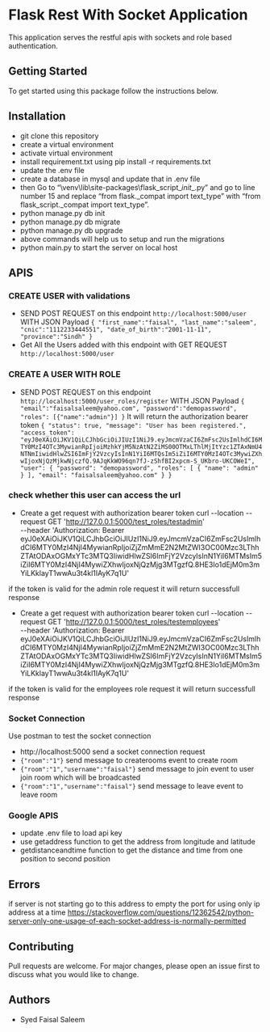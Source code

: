 # Flask Rest With Socket Application
This application serves the restful apis with sockets and role based authentication.
## Getting Started
To get started using this package follow the instructions below.

## Installation
 - git clone this repository
 - create a virtual environment
 - activate virtual environment
 - install requirement.txt using pip install -r requirements.txt
 - update the .env file
 - create a database in mysql and update that in .env file
 - then Go to “\venv\lib\site-packages\flask_script\__init__.py” and go to line number 15 and replace “from flask._compat import text_type” with “from flask_script._compat import text_type”.
  - python manage.py db init
  - python manage.py db migrate
  - python manage.py db upgrade
  - above commands will help us to setup and run the migrations
  - python main.py to start the server on local host

  ## APIS
  ### CREATE USER with validations
  - SEND POST REQUEST on this endpoint `http://localhost:5000/user` WITH JSON Payload
  `
  {
    "first_name":"faisal",
    "last_name":"saleem",
    "cnic":"1112233444551",
    "date_of_birth":"2001-11-11",
    "province":"Sindh"
}
`
- Get All the Users added with this endpoint with GET REQUEST `http://localhost:5000/user`

### CREATE A USER WITH ROLE
- SEND POST REQUEST on this endpoint `http://localhost:5000/user_roles/register` WITH JSON Payload
  `
{
    "email":"faisalsaleem@yahoo.com",
    "password":"demopassword",
    "roles": [{"name":"admin"}]
}
`
It will return the authorization bearer token
`{
    "status": true,
    "message": "User has been registered.",
    "access_token": "eyJ0eXAiOiJKV1QiLCJhbGciOiJIUzI1NiJ9.eyJmcmVzaCI6ZmFsc2UsImlhdCI6MTY0MzI4OTc3MywianRpIjoiMzhkYjM5NzAtN2ZiMS00OTMxLThlMjItYzc1ZTAxNmU4NTNmIiwidHlwZSI6ImFjY2VzcyIsInN1YiI6MTQsIm5iZiI6MTY0MzI4OTc3MywiZXhwIjoxNjQzMjkwNjczfQ.9AJqKkWO96qn7fJ-zShfBI2xpcm-S_UKbro-UKCOWeI",
    "user": {
        "password": "demopassword",
        "roles": [
            {
                "name": "admin"
            }
        ],
        "email": "faisalsaleem@yahoo.com"
    }
}`

### check whether this user can access the url
 - Create a get request with authorization bearer token 
curl --location --request GET 'http://127.0.0.1:5000/test_roles/testadmin' \
--header 'Authorization: Bearer eyJ0eXAiOiJKV1QiLCJhbGciOiJIUzI1NiJ9.eyJmcmVzaCI6ZmFsc2UsImlhdCI6MTY0MzI4NjI4MywianRpIjoiZjZmMmE2N2MtZWI3OC00Mzc3LThhZTAtODAxOGMxYTc3MTQ3IiwidHlwZSI6ImFjY2VzcyIsInN1YiI6MTMsIm5iZiI6MTY0MzI4NjI4MywiZXhwIjoxNjQzMjg3MTgzfQ.8HE3Io1dEjM0m3mYiLKklayT1wwAu3t4kl1IAyK7q1U'

if the token is valid for the admin role request it will return successfull response

- Create a get request with authorization bearer token 
curl --location --request GET 'http://127.0.0.1:5000/test_roles/testemployees' \
--header 'Authorization: Bearer eyJ0eXAiOiJKV1QiLCJhbGciOiJIUzI1NiJ9.eyJmcmVzaCI6ZmFsc2UsImlhdCI6MTY0MzI4NjI4MywianRpIjoiZjZmMmE2N2MtZWI3OC00Mzc3LThhZTAtODAxOGMxYTc3MTQ3IiwidHlwZSI6ImFjY2VzcyIsInN1YiI6MTMsIm5iZiI6MTY0MzI4NjI4MywiZXhwIjoxNjQzMjg3MTgzfQ.8HE3Io1dEjM0m3mYiLKklayT1wwAu3t4kl1IAyK7q1U'

if the token is valid for the employees role request it will return successfull response

### Socket Connection
Use postman to test the socket connection
- http://localhost:5000 send a socket connection request
- `{"room":"1"}` send message to createrooms event to create room
-  `{"room":"1","username":"faisal"}` send message to join event to user join room which will be broadcasted
- `{"room":"1","username":"faisal"}` send message to leave event to leave room

### Google APIS
- update .env file to load api key
- use getaddress function to get the address from longitude and latitude
- getdistanceandtime function to get the distance and time from one position to second position

## Errors
if server is not starting go to this address to empty the port
for using only ip address at a time
https://stackoverflow.com/questions/12362542/python-server-only-one-usage-of-each-socket-address-is-normally-permitted

## Contributing
Pull requests are welcome. For major changes, please open an issue first to discuss what you would like to change.

## Authors
- Syed Faisal Saleem 
